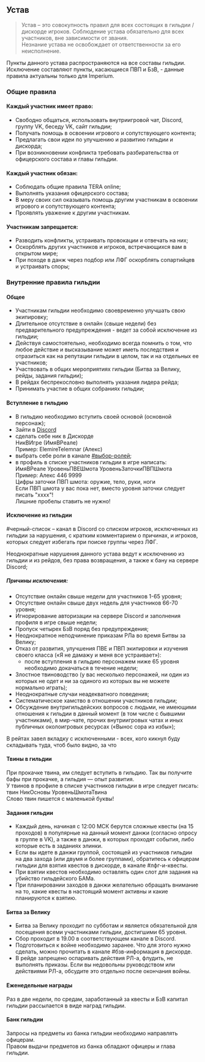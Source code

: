 ## Устав

>Устав – это совокупность правил для всех состоящих в гильдии / дискорде игроков.
>Соблюдение устава обязательно для всех участников, вне зависимости от звания.  
>Незнание устава не освобождает от ответственности за его неисполнение.

Пункты данного устава распространяются на все составы гильдии.
Исключение составляют пункты, касающиеся ПВП и БзВ, - данные правила актуальны только для Imperium.

### Общие правила

#### Каждый участник имеет право:
* Свободно общаться, использовать внутриигровой чат, Discord, группу VK, беседу VK, сайт гильдии;
* Получать помощь в освоении игрового и сопутствующего контента;
* Предлагать свои идеи по улучшению и развитию гильдии и дискорда;
* При возникновении конфликта требовать разбирательства от офицерского состава и главы гильдии.

#### Каждый участник обязан:
* Соблюдать общие правила TERA online;
* Выполнять указания офицерского состава;
* В меру своих сил оказывать помощь другим участникам в освоении игрового и сопутствующего контента;
* Проявлять уважение к другим участникам.

#### Участникам запрещается:
* Разводить конфликты, устраивать провокации и отвечать на них;
* Оскорблять других участников и игроков, встречающихся вам в открытом мире;
* При походе в данж через подбор или ЛФГ оскорблять сопартийцев и устраивать споры;

### Внутренние правила гильдии
#### Общее
* Участникам гильдии необходимо своевременно улучшать свою экипировку;
* Длительное отсутствие в онлайн (свыше недели) без предварительного предупреждения - ведет за собой исключение из гильдии;
* Действуя самостоятельно, необходимо всегда помнить о том, что любое действие и высказывание может иметь последствия и отразиться как на репутации гильдии в целом, так и на отдельных ее участников;
* Участвовать в общих мероприятиях гильдии (Битва за Велику, рейды, задания гильдии);
* В рейдах беспрекословно выполнять указания лидера рейда;
* Принимать участие в общих собраниях гильдии;

#### Вступление в гильдию
* В гильдию необходимо вступить своей основой (основной персонаж); 
* Зайти в [Discord](https://discord.gg/TUdNyDu) 
* сделать себе ник в Дискорде  
НикВИгре (ИмяВРеале)  
Пример: ElemireTelemnar (Алекс)
* выбрать себе роли в канале [#выбор-ролей](https://discordapp.com/channels/314079806884937729/498216706313814016/502489713350017024);
* в профиль в списке участников гильдии в игре написать:  
ИмяВРеале УровеньПВЕШмота УровеньЗаточкиПВПШмота  
Пример: Алекс 446 9999  
Цифры заточки ПВП шмота: оружие, тело, руки, ноги  
Если ПВП шмота у вас пока нет, вместо уровня заточки следует писать "хххх"!  
Лишние пробелы ставить не нужно!  

#### Исключение из гильдии

#черный-список – канал в Discord со списком игроков, исключенных из гильдии за нарушения, с кратким комментарием о причинах, и игроков, которых следует избегать при поиске группы через ЛФГ.

Неоднократные нарушения данного устава ведут к исключению из гильдии и из рейдов, без права возвращения, а также к бану на сервере Discord;

##### Причины исключения:

* Отсутствие онлайн свыше недели для участников 1-65 уровня;
* Отсутствие онлайн свыше двух недель для участников 66-70 уровня;
* Игнорирование авторизации на сервере Discord и заполнения профиля в игре свыше недели;
* Пропуск четырех БзВ поряд без предупреждения;
* Неоднократное неподчинение приказам РЛа во время Битвы за Велику;
* Отказ от развития, улучшения ПВЕ и ПВП экипировки и изучения своего класса («Я не дамажу и меня все устраивает»):
  * после вступления в гильдию персонажем ниже 65 уровня необходимо докачаться в течение недели;
* Злостное твиноводство (у вас несколько персонажей, ни один из которых не одет и ни за одиного из которых вы не можете нормально играть);
* Неоднократные случаи неадекватного поведения;
* Систематическое хамство в отношении участников гильдии;
* Обсуждение внутригильдейских вопросов с людьми, не имеющими отношения к гильдии в данный момент (в том числе с бывшими участниками), в мир-чате, прочих внутриигровых чатах и иных публичных околоигровых ресурсах («Вынос сора из избы»);

В рейтах завел вкладку с исключенными - всех, кого кикнул буду складывать туда, чтоб было видно, за что





#### Твины в гильдии
При прокачке твина, им следует вступить в гильдию. Так вы получите бафы при прокачке, а гильдия — опыт развития.  
У твинов в профиле в списке участников гильдии в игре следует писать:  
твин НикОсновы УровеньШмотаТвина  
Слово твин пишется с маленькой буквы!  

#### Задания гильдии
* Каждый день, начиная с 12:00 МСК берутся сложные квесты (на 15 проходов) в популярные на данный момент данжи (согласно опросу в группе в VK), а также в данжи, в которых проходят события, либо которые есть в заданиях элинки.
* Если вы идете в данжи группой, состоящей из участников гильдии на два захода (или двумя и более группами), обратитесь к офицерам гильдии для взятия квестов в дискорде, в канале #лфг-и-квесты.
* При взятии квестов необходимо оставлять один слот для задания на убийство гильдейского БАМа.
* При планировании заходов в данжи желательно обращать внимание на то, какие квесты в настоящий момент активны и какие планируются к взятию.

#### Битва за Велику
* Битва за Велику проходит по субботам и является обязательной для посещения всеми участниками гильдии, достигшими 65 уровня.
* Сбор проходит в 19.00 в соответствующем канале в Discord.
* Подготовиться к войне необходимо заранее. Что для этого нужно сделать, можно прочитать в канале #бзв-информация в дискорде.
* В рейде запрещено оспаривать действия РЛ-а, флудить, не выполнять приказы. Если вы недовольны руководством или действиями РЛ-а, обсудите это отдельно после окончания войны.

#### Еженедельные награды
Раз в две недели, по средам, заработанный за квесты и БзВ капитал гильдии рассылается в виде наград гильдии.

#### Банк гильдии
Запросы на предметы из банка гильдии необходимо направлять офицерам.  
Правом выдачи предметов из банка обладают офицеры и глава гильдии.
